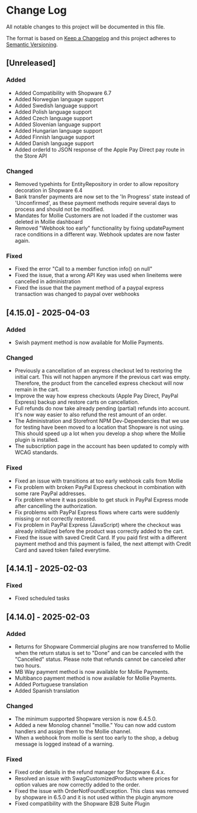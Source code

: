 # Change Log
All notable changes to this project will be documented in this file.

The format is based on [Keep a Changelog](http://keepachangelog.com/)
and this project adheres to [Semantic Versioning](http://semver.org/).

## [Unreleased]
### Added
- Added Compatibility with Shopware 6.7
- Added Norwegian language support
- Added Swedish language support
- Added Polish language support
- Added Czech language support
- Added Slovenian language support
- Added Hungarian language support
- Added Finnish language support
- Added Danish language support
- Added orderId to JSON response of the Apple Pay Direct pay route in the Store API 

### Changed
- Removed typehints for EntityRepository in order to allow repository decoration in Shopware 6.4
- Bank transfer payments are now set to the 'In Progress' state instead of 'Unconfirmed', as these payment methods require several days to process and should not be modified.
- Mandates for Mollie Customers are not loaded if the customer was deleted in Mollie dashboard
- Removed "Webhook too early" functionality by fixing updatePayment race conditions in a different way. Webhook updates are now faster again.

### Fixed
- Fixed the error "Call to a member function info() on null"
- Fixed the issue, that a wrong API Key was used when lineitems were cancelled in administration
- Fixed the issue that the payment method of a paypal express transaction was changed to paypal over webhooks

## [4.15.0] - 2025-04-03

### Added
- Swish payment method is now available for Mollie Payments.

### Changed
- Previously a cancellation of an express checkout led to restoring the initial cart. This will not happen anymore if the previous cart was empty. Therefore, the product from the cancelled express checkout will now remain in the cart.
- Improve the way how express checkouts (Apple Pay Direct, PayPal Express) backup and restore carts on cancellation.
- Full refunds do now take already pending (partial) refunds into account. It's now way easier to also refund the rest amount of an order.
- The Administration and Storefront NPM Dev-Dependencies that we use for testing have been moved to a location that Shopware is not using. This should speed up a lot when you develop a shop where the Mollie plugin is installed. 
- The subscription page in the account has been updated to comply with WCAG standards.

### Fixed
- Fixed an issue with transitions at too early webhook calls from Mollie
- Fix problem with broken PayPal Express checkout in combination with some rare PayPal addresses.
- Fix problem where it was possible to get stuck in PayPal Express mode after cancelling the authorization.
- Fix problems with PayPal Express flows where carts were suddenly missing or not correctly restored.
- Fix problem in PayPal Express (JavaScript) where the checkout was already initialized before the product was correctly added to the cart.
- Fixed the issue with saved Credit Card. If you paid first with a different payment method and this payment is failed, the next attempt with Credit Card and saved token failed everytime.

## [4.14.1] - 2025-02-03

### Fixed
- Fixed scheduled tasks

## [4.14.0] - 2025-02-03
### Added
- Returns for Shopware Commercial plugins are now transferred to Mollie when the return status is set to "Done" and can be canceled with the "Cancelled" status. Please note that refunds cannot be canceled after two hours.
- MB Way payment method is now available for Mollie Payments.
- Multibanco payment method is now available for Mollie Payments.
- Added Portuguese translation
- Added Spanish translation

### Changed

- The minimum supported Shopware version is now 6.4.5.0.
- Added a new Monolog channel "mollie." You can now add custom handlers and assign them to the Mollie channel.
- When a webhook from mollie is sent too early to the shop, a debug message is logged instead of a warning.

### Fixed

- Fixed order details in the refund manager for Shopware 6.4.x.
- Resolved an issue with SwagCustomizedProducts where prices for option values are now correctly added to the order.
- Fixed the issue with OrderNotFoundException. This class was removed by shopware in 6.5.0 and it is not used within the plugin anymore
- Fixed compatibility with the Shopware B2B Suite Plugin
